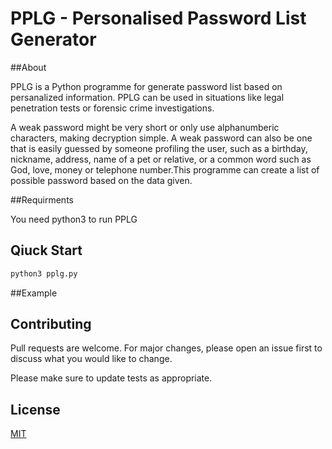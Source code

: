 # PPLG - Personalised Password List Generator

##About

PPLG is a Python programme for generate  password list based on persanalized information. PPLG can be used in situations like legal penetration tests or forensic crime investigations. 

A weak password might be very short or only use alphanumberic characters, making decryption simple. A weak password can also be one that is easily guessed by someone profiling the user, such as a birthday, nickname, address, name of a pet or relative, or a common word such as God, love, money or telephone number.This programme can create a list of possible password based on the data given.

##Requirments

You need python3 to run PPLG

## Qiuck Start

```bash
python3 pplg.py
```
##Example



## Contributing
Pull requests are welcome. For major changes, please open an issue first to discuss what you would like to change.

Please make sure to update tests as appropriate.

## License
[MIT](https://choosealicense.com/licenses/mit/)
